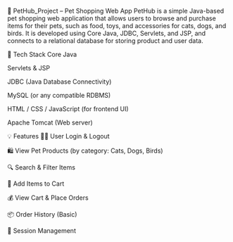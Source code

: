 🛒 PetHub_Project – Pet Shopping Web App
PetHub is a simple Java-based pet shopping web application that allows users to browse and purchase items for their pets, such as food, toys, and accessories for cats, dogs, and birds. It is developed using Core Java, JDBC, Servlets, and JSP, and connects to a relational database for storing product and user data.

🔧 Tech Stack
Core Java

Servlets & JSP

JDBC (Java Database Connectivity)

MySQL (or any compatible RDBMS)

HTML / CSS / JavaScript (for frontend UI)

Apache Tomcat (Web server)

💡 Features
🧑‍💻 User Login & Logout

🛍️ View Pet Products (by category: Cats, Dogs, Birds)

🔍 Search & Filter Items

🛒 Add Items to Cart

💰 View Cart & Place Orders

📦 Order History (Basic)

🔐 Session Management
